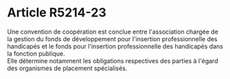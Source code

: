 # Article R5214-23

  
Une convention de coopération est conclue entre l'association chargée de la gestion du fonds de développement pour l'insertion professionnelle des handicapés et le fonds pour l'insertion professionnelle des handicapés dans la fonction publique.   
Elle détermine notamment les obligations respectives des parties à l'égard des organismes de placement spécialisés.
